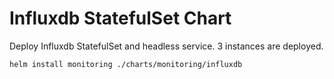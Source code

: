 # Influxdb StatefulSet Chart

Deploy Influxdb StatefulSet and headless service.
3 instances are deployed.

```
helm install monitoring ./charts/monitoring/influxdb
```